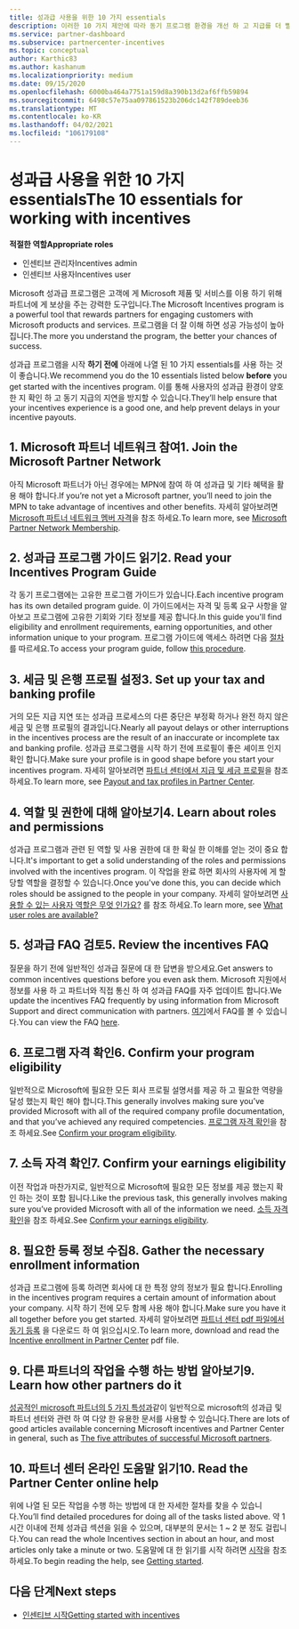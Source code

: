 ```yaml
---
title: 성과급 사용을 위한 10 가지 essentials
description: 이러한 10 가지 제안에 따라 동기 프로그램 환경을 개선 하 고 지급를 더 빨리 받습니다.
ms.service: partner-dashboard
ms.subservice: partnercenter-incentives
ms.topic: conceptual
author: Karthic83
ms.author: kashanum
ms.localizationpriority: medium
ms.date: 09/15/2020
ms.openlocfilehash: 6000ba464a7751a159d8a390b13d2af6ffb59894
ms.sourcegitcommit: 6498c57e75aa097861523b206dc142f789deeb36
ms.translationtype: MT
ms.contentlocale: ko-KR
ms.lasthandoff: 04/02/2021
ms.locfileid: "106179108"
---
```

# <a name="the-10-essentials-for-working-with-incentives"></a><span data-ttu-id="b4cef-103">성과급 사용을 위한 10 가지 essentials</span><span class="sxs-lookup"><span data-stu-id="b4cef-103">The 10 essentials for working with incentives</span></span>

<span data-ttu-id="b4cef-104">**적절한 역할**</span><span class="sxs-lookup"><span data-stu-id="b4cef-104">**Appropriate roles**</span></span>

- <span data-ttu-id="b4cef-105">인센티브 관리자</span><span class="sxs-lookup"><span data-stu-id="b4cef-105">Incentives admin</span></span>
- <span data-ttu-id="b4cef-106">인센티브 사용자</span><span class="sxs-lookup"><span data-stu-id="b4cef-106">Incentives user</span></span>

<span data-ttu-id="b4cef-107">Microsoft 성과급 프로그램은 고객에 게 Microsoft 제품 및 서비스를 이용 하기 위해 파트너에 게 보상을 주는 강력한 도구입니다.</span><span class="sxs-lookup"><span data-stu-id="b4cef-107">The Microsoft Incentives program is a powerful tool that rewards partners for engaging customers with Microsoft products and services.</span></span> <span data-ttu-id="b4cef-108">프로그램을 더 잘 이해 하면 성공 가능성이 높아집니다.</span><span class="sxs-lookup"><span data-stu-id="b4cef-108">The more you understand the program, the better your chances of success.</span></span>

<span data-ttu-id="b4cef-109">성과급 프로그램을 시작 **하기 전에** 아래에 나열 된 10 가지 essentials를 사용 하는 것이 좋습니다.</span><span class="sxs-lookup"><span data-stu-id="b4cef-109">We recommend you do the 10 essentials listed below **before** you get started with the incentives program.</span></span> <span data-ttu-id="b4cef-110">이를 통해 사용자의 성과급 환경이 양호한 지 확인 하 고 동기 지급의 지연을 방지할 수 있습니다.</span><span class="sxs-lookup"><span data-stu-id="b4cef-110">They’ll help ensure that your incentives experience is a good one, and help prevent delays in your incentive payouts.</span></span>

## <a name="1-join-the-microsoft-partner-network"></a><span data-ttu-id="b4cef-111">1. Microsoft 파트너 네트워크 참여</span><span class="sxs-lookup"><span data-stu-id="b4cef-111">1. Join the Microsoft Partner Network</span></span>

<span data-ttu-id="b4cef-112">아직 Microsoft 파트너가 아닌 경우에는 MPN에 참여 하 여 성과급 및 기타 혜택을 활용 해야 합니다.</span><span class="sxs-lookup"><span data-stu-id="b4cef-112">If you’re not yet a Microsoft partner, you’ll need to join the MPN to take advantage of incentives and other benefits.</span></span> <span data-ttu-id="b4cef-113">자세히 알아보려면 [Microsoft 파트너 네트워크 멤버 자격](https://partner.microsoft.com/membership)을 참조 하세요.</span><span class="sxs-lookup"><span data-stu-id="b4cef-113">To learn more, see [Microsoft Partner Network Membership](https://partner.microsoft.com/membership).</span></span>

## <a name="2-read-your-incentives-program-guide"></a><span data-ttu-id="b4cef-114">2. 성과급 프로그램 가이드 읽기</span><span class="sxs-lookup"><span data-stu-id="b4cef-114">2. Read your Incentives Program Guide</span></span>

<span data-ttu-id="b4cef-115">각 동기 프로그램에는 고유한 프로그램 가이드가 있습니다.</span><span class="sxs-lookup"><span data-stu-id="b4cef-115">Each incentive program has its own detailed program guide.</span></span> <span data-ttu-id="b4cef-116">이 가이드에서는 자격 및 등록 요구 사항을 알아보고 프로그램에 고유한 기회와 기타 정보를 제공 합니다.</span><span class="sxs-lookup"><span data-stu-id="b4cef-116">In this guide you'll find eligibility and enrollment requirements, earning opportunities, and other information unique to your program.</span></span> <span data-ttu-id="b4cef-117">프로그램 가이드에 액세스 하려면 다음 [절차](incentives-determined-your-program-eligibility.md#determining-your-program-eligibility)를 따르세요.</span><span class="sxs-lookup"><span data-stu-id="b4cef-117">To access your program guide, follow [this procedure](incentives-determined-your-program-eligibility.md#determining-your-program-eligibility).</span></span>

## <a name="3-set-up-your-tax-and-banking-profile"></a><span data-ttu-id="b4cef-118">3. 세금 및 은행 프로필 설정</span><span class="sxs-lookup"><span data-stu-id="b4cef-118">3. Set up your tax and banking profile</span></span>

<span data-ttu-id="b4cef-119">거의 모든 지급 지연 또는 성과급 프로세스의 다른 중단은 부정확 하거나 완전 하지 않은 세금 및 은행 프로필의 결과입니다.</span><span class="sxs-lookup"><span data-stu-id="b4cef-119">Nearly all payout delays or other interruptions in the incentives process are the result of an inaccurate or incomplete tax and banking profile.</span></span> <span data-ttu-id="b4cef-120">성과급 프로그램을 시작 하기 전에 프로필이 좋은 셰이프 인지 확인 합니다.</span><span class="sxs-lookup"><span data-stu-id="b4cef-120">Make sure your profile is in good shape before you start your incentives program.</span></span> <span data-ttu-id="b4cef-121">자세히 알아보려면 [파트너 센터에서 지급 및 세금 프로필](incentives-create-and-manage-your-payout-and-tax-profiles.md)을 참조 하세요.</span><span class="sxs-lookup"><span data-stu-id="b4cef-121">To learn more, see [Payout and tax profiles in Partner Center](incentives-create-and-manage-your-payout-and-tax-profiles.md).</span></span>

## <a name="4-learn-about-roles-and-permissions"></a><span data-ttu-id="b4cef-122">4. 역할 및 권한에 대해 알아보기</span><span class="sxs-lookup"><span data-stu-id="b4cef-122">4. Learn about roles and permissions</span></span>

<span data-ttu-id="b4cef-123">성과급 프로그램과 관련 된 역할 및 사용 권한에 대 한 확실 한 이해를 얻는 것이 중요 합니다.</span><span class="sxs-lookup"><span data-stu-id="b4cef-123">It's important to get a solid understanding of the roles and permissions involved with the incentives program.</span></span> <span data-ttu-id="b4cef-124">이 작업을 완료 하면 회사의 사용자에 게 할당할 역할을 결정할 수 있습니다.</span><span class="sxs-lookup"><span data-stu-id="b4cef-124">Once you've done this, you can decide which roles should be assigned to the people in your company.</span></span> <span data-ttu-id="b4cef-125">자세히 알아보려면 [사용할 수 있는 사용자 역할은 무엇 인가요?](incentives-faq.md#what-user-roles-are-available) 를 참조 하세요.</span><span class="sxs-lookup"><span data-stu-id="b4cef-125">To learn more, see [What user roles are available?](incentives-faq.md#what-user-roles-are-available)</span></span>

## <a name="5-review-the-incentives-faq"></a><span data-ttu-id="b4cef-126">5. 성과급 FAQ 검토</span><span class="sxs-lookup"><span data-stu-id="b4cef-126">5. Review the incentives FAQ</span></span>

<span data-ttu-id="b4cef-127">질문을 하기 전에 일반적인 성과급 질문에 대 한 답변을 받으세요.</span><span class="sxs-lookup"><span data-stu-id="b4cef-127">Get answers to common incentives questions before you even ask them.</span></span> <span data-ttu-id="b4cef-128">Microsoft 지원에서 정보를 사용 하 고 파트너와 직접 통신 하 여 성과급 FAQ를 자주 업데이트 합니다.</span><span class="sxs-lookup"><span data-stu-id="b4cef-128">We update the incentives FAQ frequently by using information from Microsoft Support and direct communication with partners.</span></span> <span data-ttu-id="b4cef-129">[여기](incentives-faq.md)에서 FAQ를 볼 수 있습니다.</span><span class="sxs-lookup"><span data-stu-id="b4cef-129">You can view the FAQ [here](incentives-faq.md).</span></span>

## <a name="6-confirm-your-program-eligibility"></a><span data-ttu-id="b4cef-130">6. 프로그램 자격 확인</span><span class="sxs-lookup"><span data-stu-id="b4cef-130">6. Confirm your program eligibility</span></span>

<span data-ttu-id="b4cef-131">일반적으로 Microsoft에 필요한 모든 회사 프로필 설명서를 제공 하 고 필요한 역량을 달성 했는지 확인 해야 합니다.</span><span class="sxs-lookup"><span data-stu-id="b4cef-131">This generally involves making sure you’ve provided Microsoft with all of the required company profile documentation, and that you’ve achieved any required competencies.</span></span> <span data-ttu-id="b4cef-132">[프로그램 자격 확인](incentives-determined-your-program-eligibility.md)을 참조 하세요.</span><span class="sxs-lookup"><span data-stu-id="b4cef-132">See [Confirm your program eligibility](incentives-determined-your-program-eligibility.md).</span></span>

## <a name="7-confirm-your-earnings-eligibility"></a><span data-ttu-id="b4cef-133">7. 소득 자격 확인</span><span class="sxs-lookup"><span data-stu-id="b4cef-133">7. Confirm your earnings eligibility</span></span>

<span data-ttu-id="b4cef-134">이전 작업과 마찬가지로, 일반적으로 Microsoft에 필요한 모든 정보를 제공 했는지 확인 하는 것이 포함 됩니다.</span><span class="sxs-lookup"><span data-stu-id="b4cef-134">Like the previous task, this generally involves making sure you’ve provided Microsoft with all of the information we need.</span></span> <span data-ttu-id="b4cef-135">[소득 자격 확인](incentives-confirm-your-earnings-eligibility.md)을 참조 하세요.</span><span class="sxs-lookup"><span data-stu-id="b4cef-135">See [Confirm your earnings eligibility](incentives-confirm-your-earnings-eligibility.md).</span></span>

## <a name="8-gather-the-necessary-enrollment-information"></a><span data-ttu-id="b4cef-136">8. 필요한 등록 정보 수집</span><span class="sxs-lookup"><span data-stu-id="b4cef-136">8. Gather the necessary enrollment information</span></span>

<span data-ttu-id="b4cef-137">성과급 프로그램에 등록 하려면 회사에 대 한 특정 양의 정보가 필요 합니다.</span><span class="sxs-lookup"><span data-stu-id="b4cef-137">Enrolling in the incentives program requires a certain amount of information about your company.</span></span> <span data-ttu-id="b4cef-138">시작 하기 전에 모두 함께 사용 해야 합니다.</span><span class="sxs-lookup"><span data-stu-id="b4cef-138">Make sure you have it all together before you get started.</span></span> <span data-ttu-id="b4cef-139">자세히 알아보려면 [파트너 센터 pdf 파일에서 동기 등록](https://assetsprod.microsoft.com/partner-center-incentives-enrollment.pdf) 을 다운로드 하 여 읽으십시오.</span><span class="sxs-lookup"><span data-stu-id="b4cef-139">To learn more, download and read the [Incentive enrollment in Partner Center](https://assetsprod.microsoft.com/partner-center-incentives-enrollment.pdf) pdf file.</span></span>

## <a name="9-learn-how-other-partners-do-it"></a><span data-ttu-id="b4cef-140">9. 다른 파트너의 작업을 수행 하는 방법 알아보기</span><span class="sxs-lookup"><span data-stu-id="b4cef-140">9. Learn how other partners do it</span></span>

<span data-ttu-id="b4cef-141">[성공적인 microsoft 파트너의 5 가지 특성과](https://www.microsoft.com/en-us/us-partner-blog/2019/08/29/the-five-attributes-of-successful-microsoft-partners/)같이 일반적으로 microsoft의 성과급 및 파트너 센터와 관련 하 여 다양 한 유용한 문서를 사용할 수 있습니다.</span><span class="sxs-lookup"><span data-stu-id="b4cef-141">There are lots of good articles available concerning Microsoft incentives and Partner Center in general, such as [The five attributes of successful Microsoft partners](https://www.microsoft.com/en-us/us-partner-blog/2019/08/29/the-five-attributes-of-successful-microsoft-partners/).</span></span>

## <a name="10-read-the-partner-center-online-help"></a><span data-ttu-id="b4cef-142">10. 파트너 센터 온라인 도움말 읽기</span><span class="sxs-lookup"><span data-stu-id="b4cef-142">10. Read the Partner Center online help</span></span>

<span data-ttu-id="b4cef-143">위에 나열 된 모든 작업을 수행 하는 방법에 대 한 자세한 절차를 찾을 수 있습니다.</span><span class="sxs-lookup"><span data-stu-id="b4cef-143">You’ll find detailed procedures for doing all of the tasks listed above.</span></span> <span data-ttu-id="b4cef-144">약 1 시간 이내에 전체 성과급 섹션을 읽을 수 있으며, 대부분의 문서는 1 ~ 2 분 정도 걸립니다.</span><span class="sxs-lookup"><span data-stu-id="b4cef-144">You can read the whole Incentives section in about an hour, and most articles only take a minute or two.</span></span> <span data-ttu-id="b4cef-145">도움말에 대 한 읽기를 시작 하려면 [시작](incentives-get-started-intro.md)을 참조 하세요.</span><span class="sxs-lookup"><span data-stu-id="b4cef-145">To begin reading the help, see [Getting started](incentives-get-started-intro.md).</span></span>

## <a name="next-steps"></a><span data-ttu-id="b4cef-146">다음 단계</span><span class="sxs-lookup"><span data-stu-id="b4cef-146">Next steps</span></span>

- [<span data-ttu-id="b4cef-147">인센티브 시작</span><span class="sxs-lookup"><span data-stu-id="b4cef-147">Getting started with incentives</span></span>](incentives-get-started-intro.md)
